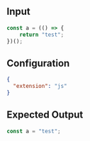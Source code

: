 
## Input
```javascript input
const a = (() => {
    return "test";
})();
```

## Configuration
```json configuration
{
  "extension": "js"
}
```

## Expected Output
```javascript expected output
const a = "test";
```
